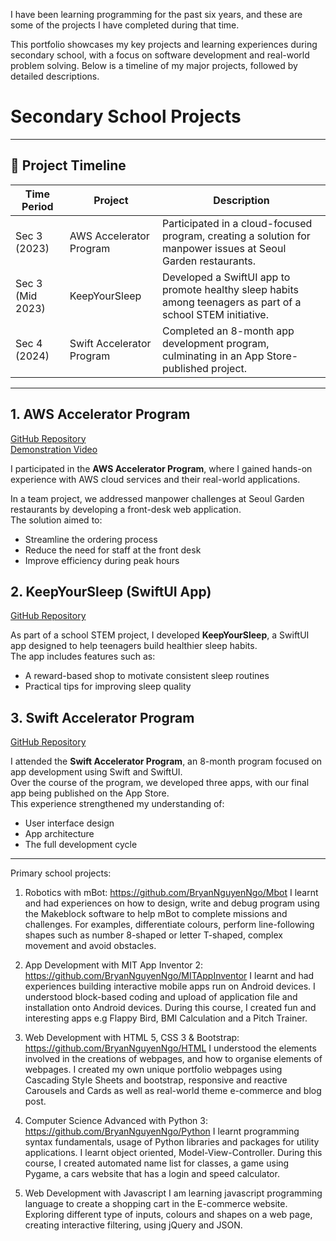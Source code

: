 I have been learning programming for the past six years, and these are some of the projects I have completed during that time.

This portfolio showcases my key projects and learning experiences during secondary school, with a focus on software development and real-world problem solving. Below is a timeline of my major projects, followed by detailed descriptions.


# Secondary School Projects

---

## 📅 Project Timeline

| Time Period      | Project                        | Description |
|------------------|--------------------------------|-------------|
| Sec 3 (2023)| AWS Accelerator Program        | Participated in a cloud-focused program, creating a solution for manpower issues at Seoul Garden restaurants. |
| Sec 3 (Mid 2023) | KeepYourSleep                  | Developed a SwiftUI app to promote healthy sleep habits among teenagers as part of a school STEM initiative. |
| Sec 4 (2024)     | Swift Accelerator Program      | Completed an 8-month app development program, culminating in an App Store-published project. |

---

## 1. AWS Accelerator Program
[GitHub Repository](https://github.com/BryanNguyenNgo/AWSAcceleratorProgram)  
[Demonstration Video](https://youtu.be/iOzdBPGXcEQ)

I participated in the **AWS Accelerator Program**, where I gained hands-on experience with AWS cloud services and their real-world applications.  

In a team project, we addressed manpower challenges at Seoul Garden restaurants by developing a front-desk web application.  
The solution aimed to:
- Streamline the ordering process
- Reduce the need for staff at the front desk
- Improve efficiency during peak hours

  
## 2. KeepYourSleep (SwiftUI App)
[GitHub Repository](https://github.com/BryanNguyenNgo/KeepYourSleep)

As part of a school STEM project, I developed **KeepYourSleep**, a SwiftUI app designed to help teenagers build healthier sleep habits.  
The app includes features such as:
- A reward-based shop to motivate consistent sleep routines
- Practical tips for improving sleep quality



## 3. Swift Accelerator Program
[GitHub Repository](https://github.com/Bryan-SAP-Apps)

I attended the **Swift Accelerator Program**, an 8-month program focused on app development using Swift and SwiftUI.  
Over the course of the program, we developed three apps, with our final app being published on the App Store.  
This experience strengthened my understanding of:
- User interface design
- App architecture
- The full development cycle

---




Primary school projects:
1. Robotics with mBot: https://github.com/BryanNguyenNgo/Mbot
I learnt and had experiences on how to design, write and debug program using the Makeblock software to help mBot to complete missions and challenges. For examples, differentiate colours, perform line-following shapes such as number 8-shaped or letter T-shaped, complex movement and avoid obstacles.

2. App Development with MIT App Inventor 2: https://github.com/BryanNguyenNgo/MITAppInventor
I learnt and had experiences building interactive mobile apps run on Android devices. I understood block-based coding and upload of application file and installation onto Android devices. During this course, I created fun and interesting apps e.g Flappy Bird, BMI Calculation and a Pitch Trainer.

3. Web Development with HTML 5, CSS 3 & Bootstrap: https://github.com/BryanNguyenNgo/HTML
I understood the elements involved in the creations of webpages, and how to organise elements of webpages. I created my own unique portfolio webpages using Cascading Style Sheets and bootstrap, responsive and reactive Carousels and Cards as well as real-world theme e-commerce and blog post.

4. Computer Science Advanced with Python 3: https://github.com/BryanNguyenNgo/Python
I learnt programming syntax fundamentals, usage of Python libraries and packages for utility applications. I learnt object oriented, Model-View-Controller. During this course, I created automated name list for classes, a game using Pygame,
a cars website that has a login and speed calculator.

5. Web Development with Javascript
I am learning javascript programming language to create a shopping cart in the E-commerce website. Exploring different type of inputs, colours and shapes on a web page, creating interactive filtering, using jQuery and JSON.
